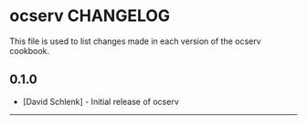 # ocserv CHANGELOG

This file is used to list changes made in each version of the ocserv cookbook.

## 0.1.0
- [David Schlenk] - Initial release of ocserv

- - -

